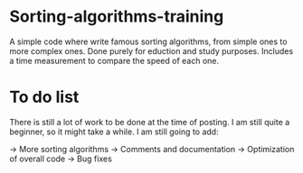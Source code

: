 # Sorting-algorithms-training
A simple code where write famous sorting algorithms, from simple ones to more complex ones. 
Done purely for eduction and study purposes. 
Includes a time measurement to compare the speed of each one.

# To do list
There is still a lot of work to be done at the time of posting. I am still quite a beginner, so it might take a while.
I am still going to add:

-> More sorting algorithms
-> Comments and documentation
-> Optimization of overall code
-> Bug fixes
